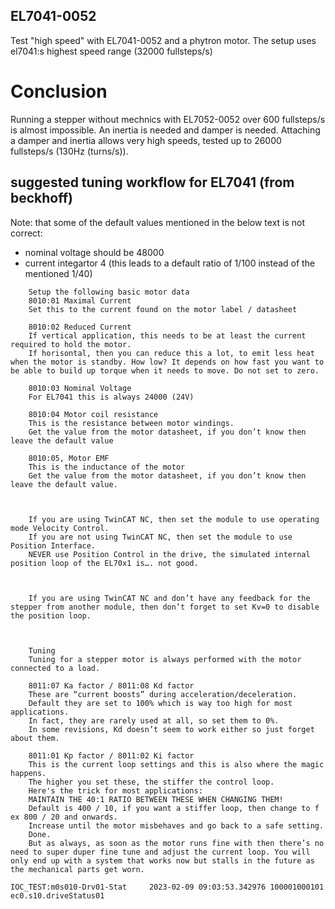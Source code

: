 ## EL7041-0052
Test "high speed" with EL7041-0052 and a phytron motor.
The setup uses el7041:s highest speed range (32000 fullsteps/s)

# Conclusion
Running a stepper without mechnics with EL7052-0052 over 600 fullsteps/s is almost impossible. An inertia is needed and damper is needed.
Attaching a damper and inertia allows very high speeds, tested up to 26000 fullsteps/s (130Hz (turns/s)).

## suggested tuning workflow for EL7041 (from beckhoff)

Note: that some of the default values mentioned in the below text is not correct:
* nominal voltage should be 48000 
* current integartor 4 (this leads to a default ratio of 1/100 instead of the mentioned 1/40)

```
    Setup the following basic motor data
    8010:01 Maximal Current
    Set this to the current found on the motor label / datasheet

    8010:02 Reduced Current
    If vertical application, this needs to be at least the current required to hold the motor.
    If horisontal, then you can reduce this a lot, to emit less heat when the motor is standby. How low? It depends on how fast you want to be able to build up torque when it needs to move. Do not set to zero.

    8010:03 Nominal Voltage
    For EL7041 this is always 24000 (24V)

    8010:04 Motor coil resistance
    This is the resistance between motor windings.
    Get the value from the motor datasheet, if you don’t know then leave the default value

    8010:05, Motor EMF
    This is the inductance of the motor
    Get the value from the motor datasheet, if you don’t know then leave the default value.

 

    If you are using TwinCAT NC, then set the module to use operating mode Velocity Control.
    If you are not using TwinCAT NC, then set the module to use Position Interface.
    NEVER use Position Control in the drive, the simulated internal position loop of the EL70x1 is…. not good.

 

    If you are using TwinCAT NC and don’t have any feedback for the stepper from another module, then don’t forget to set Kv=0 to disable the position loop.

 

    Tuning
    Tuning for a stepper motor is always performed with the motor connected to a load.

    8011:07 Ka factor / 8011:08 Kd factor
    These are “current boosts” during acceleration/deceleration.
    Default they are set to 100% which is way too high for most applications.
    In fact, they are rarely used at all, so set them to 0%.
    In some revisions, Kd doesn’t seem to work either so just forget about them.

    8011:01 Kp factor / 8011:02 Ki factor
    This is the current loop settings and this is also where the magic happens.
    The higher you set these, the stiffer the control loop.
    Here's the trick for most applications:
    MAINTAIN THE 40:1 RATIO BETWEEN THESE WHEN CHANGING THEM!
    Default is 400 / 10, if you want a stiffer loop, then change to f ex 800 / 20 and onwards.
    Increase until the motor misbehaves and go back to a safe setting.
    Done.
    But as always, as soon as the motor runs fine with then there’s no need to super duper fine tune and adjust the current loop. You will only end up with a system that works now but stalls in the future as the mechanical parts get worn.
```
```
IOC_TEST:m0s010-Drv01-Stat     2023-02-09 09:03:53.342976 100001000101  
ec0.s10.driveStatus01
```
